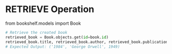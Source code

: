 # RETRIEVE Operation
from bookshelf.models import Book
```python
# Retrieve the created book
retrieved_book = Book.objects.get(id=book.id)
retrieved_book.title, retrieved_book.author, retrieved_book.publication_year
# Expected Output: ('1984', 'George Orwell', 1949)